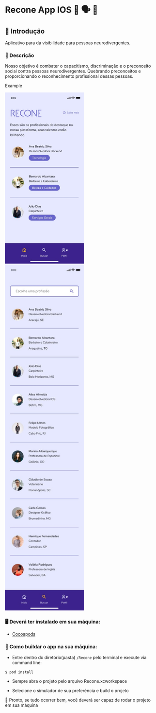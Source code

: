 # Recone App IOS :iphone: :speaking_head: :brain:

## :pushpin: Introdução
Aplicativo para da visibilidade para pessoas neurodivergentes.

### :memo: Descrição
Nosso objetivo é combater o capacitismo, discriminação e o preconceito social contra pessoas neurodivergentes. Quebrando preconceitos e proporcionando o reconhecimento profissional dessas pessoas.

Example 

<img src="ImagesProject/Home.jpeg" width="260" > 

<img src="ImagesProject/Search.jpeg" width="260" > 

### :desktop_computer:  Deverá ter instalado em sua máquina:
- [Cocoapods](https://guides.cocoapods.org/using/getting-started.html)

### :thinking:  Como buildar o app na sua máquina:
- Entre dentro do diretório(pasta) `/Recone` pelo terminal e execute via command line:
```
$ pod install
```

- Sempre abra o projeto pelo arquivo Recone.xcworkspace

- Selecione o simulador de sua preferência e build o projeto

:star_struck: Pronto, se tudo ocorrer bem, você deverá ser capaz de rodar o projeto em sua máquina
